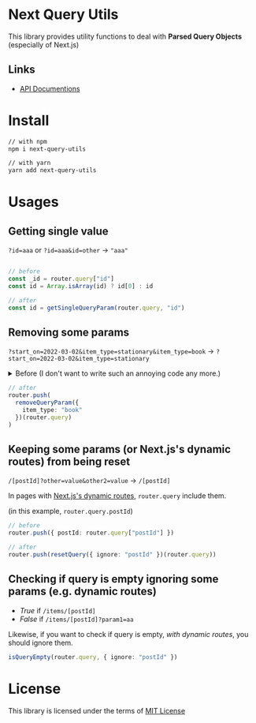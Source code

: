 # Next Query Utils

This library provides utility functions to deal with **Parsed Query Objects** (especially of Next.js)

## Links

- [API Documentions](https://honey32.github.io/next-query-utils/)

# Install

```sh
// with npm
npm i next-query-utils

// with yarn
yarn add next-query-utils
```

# Usages

## Getting single value

`?id=aaa` or `?id=aaa&id=other` -> `"aaa"`

```ts

// before
const _id = router.query["id"]
const id = Array.isArray(id) ? id[0] : id

// after
const id = getSingleQueryParam(router.query, "id")
```




## Removing some params

`?start_on=2022-03-02&item_type=stationary&item_type=book`
-> `?start_on=2022-03-02&item_type=stationary`

<details><summary>Before (I don't want to write such an annoying code any more.) </summary><div>

```ts
// before
const removeQuery = (
  query: ParsedUrlQuery, 
  key: string,
  pred: string
) => {
  const value = query[key]
  // if empty, leave query as it is.
  if (!value) return query;
  if (Array.isArray(value) && value.length === 0) return query;

  // if array of string
  if (Array.isArray(value))
  return { ...acc, [key]: value.filter(s => s !== pred) };

  // if single string (not empty)
  return { ...acc, [key]: (s !== value) ? value : [] };
}
```

</div>
</details>

```ts
// after
router.push(
  removeQueryParam({ 
    item_type: "book"
  })(router.query)
)
```

## Keeping some params (or Next.js's dynamic routes) from being reset

`/[postId]?other=value&other2=value`
-> `/[postId]`

In pages with [Next.js's dynamic routes](https://nextjs.org/docs/routing/dynamic-routes), `router.query` include them.

(in this example, `router.query.postId`)

```ts
// before
router.push({ postId: router.query["postId"] })

// after
router.push(resetQuery({ ignore: "postId" })(router.query))
```

## Checking if query is empty ignoring some params (e.g. dynamic routes)

- *True* if `/items/[postId]`
- *False* if `/items/[postId]?param1=aa`

Likewise, if you want to check if query is empty, *with dynamic routes*, you should ignore them.

```ts
isQueryEmpty(router.query, { ignore: "postId" })
```

# License

This library is licensed under the terms of [MIT License](/license)
